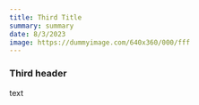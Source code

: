 ```yaml
---
title: Third Title
summary: summary
date: 8/3/2023
image: https://dummyimage.com/640x360/000/fff
---
```


### Third header

text
